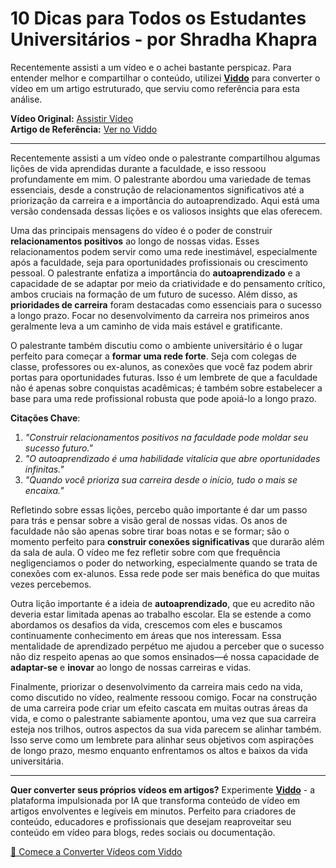 # 10 Dicas para Todos os Estudantes Universitários - por Shradha Khapra

Recentemente assisti a um vídeo e o achei bastante perspicaz. Para entender melhor e compartilhar o conteúdo, utilizei **[Viddo](https://viddo.pro/)** para converter o vídeo em um artigo estruturado, que serviu como referência para esta análise.

**Vídeo Original:** [Assistir Vídeo](https://www.youtube.com/watch?v=HTnYadnefBA)  
**Artigo de Referência:** [Ver no Viddo](https://viddo.pro/zh/video-result/69e50c1b-69c2-4600-9764-a15032be19bc)

---

Recentemente assisti a um vídeo onde o palestrante compartilhou algumas lições de vida aprendidas durante a faculdade, e isso ressoou profundamente em mim. O palestrante abordou uma variedade de temas essenciais, desde a construção de relacionamentos significativos até a priorização da carreira e a importância do autoaprendizado. Aqui está uma versão condensada dessas lições e os valiosos insights que elas oferecem.

Uma das principais mensagens do vídeo é o poder de construir **relacionamentos positivos** ao longo de nossas vidas. Esses relacionamentos podem servir como uma rede inestimável, especialmente após a faculdade, seja para oportunidades profissionais ou crescimento pessoal. O palestrante enfatiza a importância do **autoaprendizado** e a capacidade de se adaptar por meio da criatividade e do pensamento crítico, ambos cruciais na formação de um futuro de sucesso. Além disso, as **prioridades de carreira** foram destacadas como essenciais para o sucesso a longo prazo. Focar no desenvolvimento da carreira nos primeiros anos geralmente leva a um caminho de vida mais estável e gratificante.

O palestrante também discutiu como o ambiente universitário é o lugar perfeito para começar a **formar uma rede forte**. Seja com colegas de classe, professores ou ex-alunos, as conexões que você faz podem abrir portas para oportunidades futuras. Isso é um lembrete de que a faculdade não é apenas sobre conquistas acadêmicas; é também sobre estabelecer a base para uma rede profissional robusta que pode apoiá-lo a longo prazo.

**Citações Chave**:
1. *"Construir relacionamentos positivos na faculdade pode moldar seu sucesso futuro."*
2. *"O autoaprendizado é uma habilidade vitalícia que abre oportunidades infinitas."*
3. *"Quando você prioriza sua carreira desde o início, tudo o mais se encaixa."*

Refletindo sobre essas lições, percebo quão importante é dar um passo para trás e pensar sobre a visão geral de nossas vidas. Os anos de faculdade não são apenas sobre tirar boas notas e se formar; são o momento perfeito para **construir conexões significativas** que durarão além da sala de aula. O vídeo me fez refletir sobre com que frequência negligenciamos o poder do networking, especialmente quando se trata de conexões com ex-alunos. Essa rede pode ser mais benéfica do que muitas vezes percebemos.

Outra lição importante é a ideia de **autoaprendizado**, que eu acredito não deveria estar limitada apenas ao trabalho escolar. Ela se estende a como abordamos os desafios da vida, crescemos com eles e buscamos continuamente conhecimento em áreas que nos interessam. Essa mentalidade de aprendizado perpétuo me ajudou a perceber que o sucesso não diz respeito apenas ao que somos ensinados—é nossa capacidade de **adaptar-se** e **inovar** ao longo de nossas carreiras e vidas.

Finalmente, priorizar o desenvolvimento da carreira mais cedo na vida, como discutido no vídeo, realmente ressoou comigo. Focar na construção de uma carreira pode criar um efeito cascata em muitas outras áreas da vida, e como o palestrante sabiamente apontou, uma vez que sua carreira esteja nos trilhos, outros aspectos da sua vida parecem se alinhar também. Isso serve como um lembrete para alinhar seus objetivos com aspirações de longo prazo, mesmo enquanto enfrentamos os altos e baixos da vida universitária.

---

**Quer converter seus próprios vídeos em artigos?** Experimente **[Viddo](https://viddo.pro/)** - a plataforma impulsionada por IA que transforma conteúdo de vídeo em artigos envolventes e legíveis em minutos. Perfeito para criadores de conteúdo, educadores e profissionais que desejam reaproveitar seu conteúdo em vídeo para blogs, redes sociais ou documentação.

[🚀 Comece a Converter Vídeos com Viddo](https://viddo.pro/)